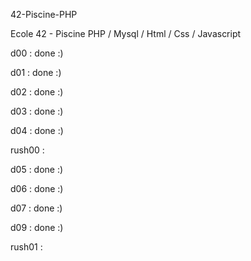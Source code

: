 42-Piscine-PHP

Ecole 42 - Piscine PHP / Mysql / Html / Css / Javascript

d00 : done :)

d01 : done :)

d02 : done :)

d03 : done :)

d04 : done :)

rush00 : 

d05 : done :)

d06 : done :)

d07 : done :)

d09 : done :)

rush01 :

